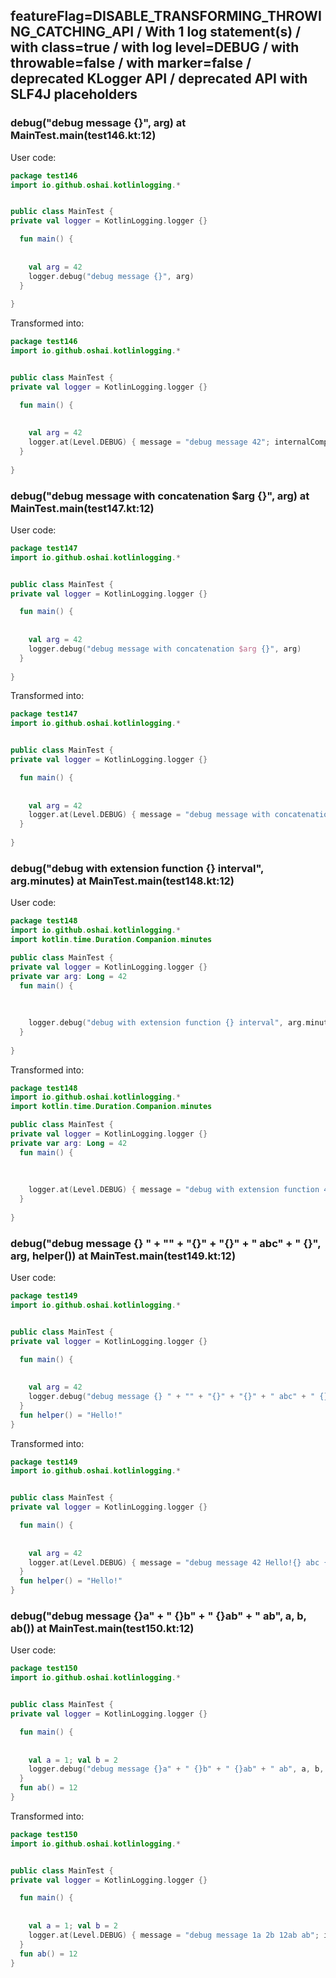 ## featureFlag=DISABLE_TRANSFORMING_THROWING_CATCHING_API / With 1 log statement(s) / with class=true / with log level=DEBUG / with throwable=false / with marker=false / deprecated KLogger API / deprecated API with SLF4J placeholders



###  debug("debug message {}", arg) at MainTest.main(test146.kt:12)

User code:
```kotlin
package test146
import io.github.oshai.kotlinlogging.*


public class MainTest {
private val logger = KotlinLogging.logger {}

  fun main() {
    
    
    val arg = 42
    logger.debug("debug message {}", arg)
  }
  
}


```
  
Transformed into:
```kotlin
package test146
import io.github.oshai.kotlinlogging.*


public class MainTest {
private val logger = KotlinLogging.logger {}

  fun main() {
    
    
    val arg = 42
    logger.at(Level.DEBUG) { message = "debug message 42"; internalCompilerData = KLoggingEventBuilder.InternalCompilerData(messageTemplate = ""debug message {}"", className = "test146.MainTest", methodName = "main", fileName = "test146.kt", lineNumber = 12)
  }
  
}


```

###  debug("debug message with concatenation $arg {}", arg) at MainTest.main(test147.kt:12)

User code:
```kotlin
package test147
import io.github.oshai.kotlinlogging.*


public class MainTest {
private val logger = KotlinLogging.logger {}

  fun main() {
    
    
    val arg = 42
    logger.debug("debug message with concatenation $arg {}", arg)
  }
  
}


```
  
Transformed into:
```kotlin
package test147
import io.github.oshai.kotlinlogging.*


public class MainTest {
private val logger = KotlinLogging.logger {}

  fun main() {
    
    
    val arg = 42
    logger.at(Level.DEBUG) { message = "debug message with concatenation 42 42"; internalCompilerData = KLoggingEventBuilder.InternalCompilerData(messageTemplate = ""debug message with concatenation $arg {}"", className = "test147.MainTest", methodName = "main", fileName = "test147.kt", lineNumber = 12)
  }
  
}


```

###  debug("debug with extension function {} interval", arg.minutes) at MainTest.main(test148.kt:12)

User code:
```kotlin
package test148
import io.github.oshai.kotlinlogging.*
import kotlin.time.Duration.Companion.minutes

public class MainTest {
private val logger = KotlinLogging.logger {}
private var arg: Long = 42
  fun main() {
    
    
    
    logger.debug("debug with extension function {} interval", arg.minutes)
  }
  
}


```
  
Transformed into:
```kotlin
package test148
import io.github.oshai.kotlinlogging.*
import kotlin.time.Duration.Companion.minutes

public class MainTest {
private val logger = KotlinLogging.logger {}
private var arg: Long = 42
  fun main() {
    
    
    
    logger.at(Level.DEBUG) { message = "debug with extension function 42m interval"; internalCompilerData = KLoggingEventBuilder.InternalCompilerData(messageTemplate = ""debug with extension function {} interval"", className = "test148.MainTest", methodName = "main", fileName = "test148.kt", lineNumber = 12)
  }
  
}


```

###  debug("debug message {} " + "" + "{}" + "{}" + " abc" + " {}", arg, helper()) at MainTest.main(test149.kt:12)

User code:
```kotlin
package test149
import io.github.oshai.kotlinlogging.*


public class MainTest {
private val logger = KotlinLogging.logger {}

  fun main() {
    
    
    val arg = 42
    logger.debug("debug message {} " + "" + "{}" + "{}" + " abc" + " {}", arg, helper())
  }
  fun helper() = "Hello!"
}


```
  
Transformed into:
```kotlin
package test149
import io.github.oshai.kotlinlogging.*


public class MainTest {
private val logger = KotlinLogging.logger {}

  fun main() {
    
    
    val arg = 42
    logger.at(Level.DEBUG) { message = "debug message 42 Hello!{} abc {}"; internalCompilerData = KLoggingEventBuilder.InternalCompilerData(messageTemplate = ""debug message {} " + "" + "{}" + "{}" + " abc" + " {}"", className = "test149.MainTest", methodName = "main", fileName = "test149.kt", lineNumber = 12)
  }
  fun helper() = "Hello!"
}


```

###  debug("debug message {}a" + " {}b" + " {}ab" + " ab", a, b, ab()) at MainTest.main(test150.kt:12)

User code:
```kotlin
package test150
import io.github.oshai.kotlinlogging.*


public class MainTest {
private val logger = KotlinLogging.logger {}

  fun main() {
    
    
    val a = 1; val b = 2
    logger.debug("debug message {}a" + " {}b" + " {}ab" + " ab", a, b, ab())
  }
  fun ab() = 12
}


```
  
Transformed into:
```kotlin
package test150
import io.github.oshai.kotlinlogging.*


public class MainTest {
private val logger = KotlinLogging.logger {}

  fun main() {
    
    
    val a = 1; val b = 2
    logger.at(Level.DEBUG) { message = "debug message 1a 2b 12ab ab"; internalCompilerData = KLoggingEventBuilder.InternalCompilerData(messageTemplate = ""debug message {}a" + " {}b" + " {}ab" + " ab"", className = "test150.MainTest", methodName = "main", fileName = "test150.kt", lineNumber = 12)
  }
  fun ab() = 12
}


```
